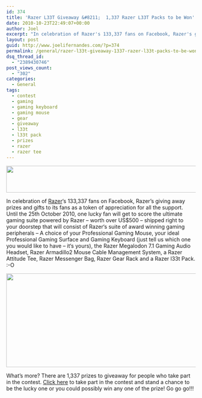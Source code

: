 ```yaml
---
id: 374
title: 'Razer L33T Giveaway &#8211;  1,337 Razer L33T Packs to be Won'
date: 2010-10-23T22:49:07+00:00
author: Joel
excerpt: "In celebration of Razer's 133,337 fans on Facebook, Razer's giving away prizes and gifts to its fans as a token of appreciation for all the support. Until the 25th October 2010, one lucky fan will get to score the ultimate gaming suite powered by Razer - worth over US$500 - shipped right to your doorstep that will consist of Razer‘s suite of award winning gaming peripherals - A choice of your Professional Gaming Mouse, your ideal Professional Gaming Surface and Gaming Keyboard (just tell us which one you would like to have - it‘s yours), the Razer Megalodon 7.1 Gaming Audio Headset, Razer Armadillo2 Mouse Cable Management System, a Razer Attitude Tee, Razer Messenger Bag, Razer Gear Rack and a Razer l33t Pack"
layout: post
guid: http://www.joelifernandes.com/?p=374
permalink: /general/razer-l33t-giveaway-1337-razer-l33t-packs-to-be-won/
dsq_thread_id:
  - "2389430746"
post_views_count:
  - "302"
categories:
  - General
tags:
  - contest
  - gaming
  - gaming keyboard
  - gaming mouse
  - gear
  - giveaway
  - l33t
  - l33t pack
  - prizes
  - razer
  - razer tee
---
```

<div>
  <p style="text-align: center;">
    <a href="http://l33t.razerzone.com/index.php?user_dtl=f5e9067701934bbdcd8cef4b399169ae"><img class="aligncenter" title="razer_title" src="http://www.joelifernandes.com/wp-content/uploads/2010/10/razer_title.jpg" alt="" width="566" height="71" /></a>
  </p>
  
  <p>
    In celebration of <a href="http://l33t.razerzone.com/index.php?user_dtl=f5e9067701934bbdcd8cef4b399169ae" target="_blank">Razer</a>&#8216;s 133,337 fans on Facebook, Razer&#8217;s giving away prizes and gifts to its fans as a token of appreciation for all the support. Until the 25th October 2010, one lucky fan will get to score the ultimate gaming suite powered by Razer &#8211; worth over US$500 &#8211; shipped right to your doorstep that will consist of Razer‘s suite of award winning gaming peripherals &#8211; A choice of your Professional Gaming Mouse, your ideal Professional Gaming Surface and Gaming Keyboard (just tell us which one you would like to have &#8211; it‘s yours), the Razer Megalodon 7.1 Gaming Audio Headset, Razer Armadillo2 Mouse Cable Management System, a Razer Attitude Tee, Razer Messenger Bag, Razer Gear Rack and a Razer l33t Pack. :-O
  </p>
  
  <p style="text-align: center;">
    <a href="http://l33t.razerzone.com/index.php?user_dtl=f5e9067701934bbdcd8cef4b399169ae"><img class="aligncenter" title="Razer L33T Giveaway -  1,337 Razer L33T Packs to be Won" src="http://www.joelifernandes.com/wp-content/uploads/2010/10/razer.jpg" alt="" width="627" height="249" /></a>
  </p>
  
  <p>
    What&#8217;s more? There are 1,337 prizes to giveaway for people who take part in the contest. <a href="http://l33t.razerzone.com/index.php?user_dtl=f5e9067701934bbdcd8cef4b399169ae" target="_blank">Click here</a> to take part in the contest and stand a chance to be the lucky one or you could possibly win any one of the prize! Go go go!!!
  </p>
</div>